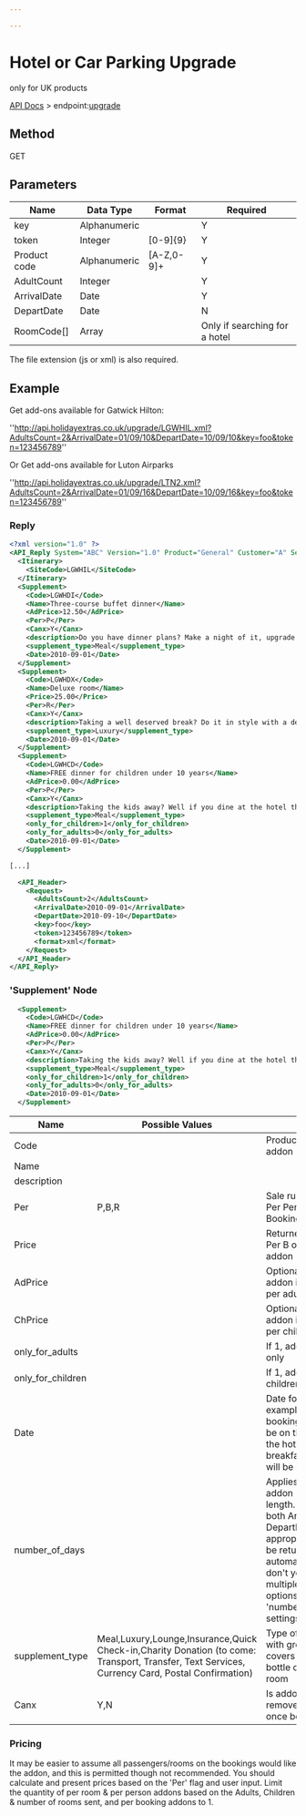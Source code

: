 ```yaml
---

---
```


# Hotel or Car Parking Upgrade

only for UK products

[API Docs](/hxapi/) > endpoint:[upgrade](upgrade)

## Method

GET






## Parameters

 | Name         | Data Type    | Format     | Required                      | 
 | ----         | ---------    | ------     | --------                      | 
 | key          | Alphanumeric |            | Y                             | 
 | token        | Integer      | [0-9]{9}   | Y                             | 
 | Product code | Alphanumeric | [A-Z,0-9]+ | Y                             | 
 | AdultCount   | Integer      |            | Y                             | 
 | ArrivalDate  | Date         |            | Y                             | 
 | DepartDate   | Date         |            | N                             | 
 | RoomCode[]   | Array        |            | Only if searching for a hotel | 



The file extension (js or xml) is also required.







## Example

Get add-ons available for Gatwick Hilton:

''http://api.holidayextras.co.uk/upgrade/LGWHIL.xml?AdultsCount=2&ArrivalDate=01/09/10&DepartDate=10/09/10&key=foo&token=123456789''

Or Get add-ons available for Luton Airparks

''http://api.holidayextras.co.uk/upgrade/LTN2.xml?AdultsCount=2&ArrivalDate=01/09/16&DepartDate=10/09/16&key=foo&token=123456789''


### Reply

```xml
<?xml version="1.0" ?>
<API_Reply System="ABC" Version="1.0" Product="General" Customer="A" Session="123456789" RequestCode="12" Result="OK">
  <Itinerary>
    <SiteCode>LGWHIL</SiteCode>
  </Itinerary>
  <Supplement>
    <Code>LGWHDI</Code>
    <Name>Three-course buffet dinner</Name>
    <AdPrice>12.50</AdPrice>
    <Per>P</Per>
    <Canx>Y</Canx>
    <description>Do you have dinner plans? Make a night of it, upgrade your package to include a three-course dinner. After a long drive to the airport, unwind in the Garden Restaurant and satisfy your hunger with a hearty meal. Serving a full buffet menu, the Garden Restaurant is sure to have something to suit everyone&#39;s taste buds.</description>
    <supplement_type>Meal</supplement_type>
    <Date>2010-09-01</Date>
  </Supplement>
  <Supplement>
    <Code>LGWHDX</Code>
    <Name>Deluxe room</Name>
    <Price>25.00</Price>
    <Per>R</Per>
    <Canx>Y</Canx>
    <description>Taking a well deserved break? Do it in style with a deluxe room. Featuring a large walk-in shower, a soft double bed, and high speed Internet access. Kick off your shoes and enjoy the first-rate standards of a Hilton deluxe room.</description>
    <supplement_type>Luxury</supplement_type>
    <Date>2010-09-01</Date>
  </Supplement>
  <Supplement>
    <Code>LGWHCD</Code>
    <Name>FREE dinner for children under 10 years</Name>
    <AdPrice>0.00</AdPrice>
    <Per>P</Per>
    <Canx>Y</Canx>
    <description>Taking the kids away? Well if you dine at the hotel then the Hilton will let your children eat for FREE. So if they&#39;re under 10 years old and you&#39;ve chosen the adults dinner upgrade then you can pick this FREE dinner option.</description>
    <supplement_type>Meal</supplement_type>
    <only_for_children>1</only_for_children>
    <only_for_adults>0</only_for_adults>
    <Date>2010-09-01</Date>
  </Supplement>

[...]  

  <API_Header>
    <Request>
      <AdultsCount>2</AdultsCount>
      <ArrivalDate>2010-09-01</ArrivalDate>
      <DepartDate>2010-09-10</DepartDate>
      <key>foo</key>
      <token>123456789</token>
      <format>xml</format>
    </Request>
  </API_Header>
</API_Reply>
```

### 'Supplement' Node

```xml
  <Supplement>
    <Code>LGWHCD</Code>
    <Name>FREE dinner for children under 10 years</Name>
    <AdPrice>0.00</AdPrice>
    <Per>P</Per>
    <Canx>Y</Canx>
    <description>Taking the kids away? Well if you dine at the hotel then the Hilton will let your children eat for FREE. So if they&#39;re under 10 years old and you&#39;ve chosen the adults dinner upgrade then you can pick this FREE dinner option.</description>
    <supplement_type>Meal</supplement_type>
    <only_for_children>1</only_for_children>
    <only_for_adults>0</only_for_adults>
    <Date>2010-09-01</Date>
  </Supplement>
```

 | Name              | Possible Values                                                                                                                                | Notes                                                                                                                                                                                                                                                       | 
 | ----              | ---------------                                                                                                                                | -----                                                                                                                                                                                                                                                       | 
 | Code              |                                                                                                                                                | Product code for this addon                                                                                                                                                                                                                                 | 
 | Name              |                                                                                                                                                |                                                                                                                                                                                                                                                             | 
 | description       |                                                                                                                                                |                                                                                                                                                                                                                                                             | 
 | Per               | P,B,R                                                                                                                                          | Sale rule for addon (P = Per Person, B = Per Booking, R = Per Room)                                                                                                                                                                                         | 
 | Price             |                                                                                                                                                | Returned if addon is Per B or R - price per addon                                                                                                                                                                                                           | 
 | AdPrice           |                                                                                                                                                | Optionally returned if addon is per P - price per adult                                                                                                                                                                                                     | 
 | ChPrice           |                                                                                                                                                | Optionally returned if addon is per P - price per child                                                                                                                                                                                                     | 
 | only_for_adults   |                                                                                                                                                | If 1, addon is for adults only                                                                                                                                                                                                                              | 
 | only_for_children |                                                                                                                                                | If 1, addon is for children only                                                                                                                                                                                                                            | 
 | Date              |                                                                                                                                                | Date for addon - for example on a hotel booking, a dinner will be on the same date as the hotel stay, a breakfast or a lounge will be on the day after                                                                                                      | 
 | number_of_days    |                                                                                                                                                | Applies to insurance addon - maximum trip length. If you pass in both ArrivalDate and DepartDate, the most appropriate option will be returned automatically; if you don't you will get multiple insurance options with different 'number_of_days' settings | 
 | supplement_type   | Meal,Luxury,Lounge,Insurance,Quick Check-in,Charity Donation (to come: Transport, Transfer, Text Services, Currency Card, Postal Confirmation) | Type of addon, to help with grouping. "Luxury" covers options like bottle of champagne in room                                                                                                                                                              | 
 | Canx              | Y,N                                                                                                                                            | Is addon removeable/cancellable once booked                                                                                                                                                                                                                 | 

### Pricing

It may be easier to assume all passengers/rooms on the bookings would like the addon, and this is permitted though not recommended. You should calculate and present prices based on the 'Per' flag and user input. Limit the quantity of per room & per person addons based on the Adults, Children & number of rooms sent, and per booking addons to 1.
